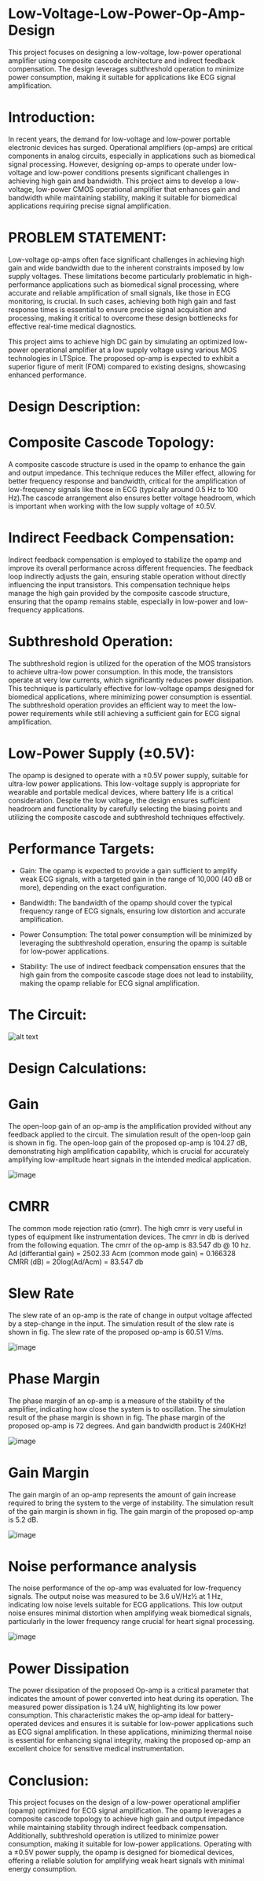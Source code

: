 # Low-Voltage-Low-Power-Op-Amp-Design
This project focuses on designing a low-voltage, low-power operational amplifier using composite cascode architecture and indirect feedback compensation. The design leverages subthreshold operation to minimize power consumption, making it suitable for applications like ECG signal amplification.
# Introduction: 

In recent years, the demand for low-voltage and low-power portable electronic devices has surged. Operational amplifiers (op-amps) are critical components in analog circuits, especially in applications such as biomedical signal processing. However, designing op-amps to operate under low-voltage and low-power conditions presents significant challenges in achieving high gain and bandwidth. This project aims to develop a low-voltage, low-power CMOS operational amplifier that enhances gain and bandwidth while maintaining stability, making it suitable for biomedical applications requiring precise signal amplification.



# PROBLEM STATEMENT:

Low-voltage op-amps often face significant challenges in achieving high gain and wide bandwidth due to the inherent constraints imposed by low supply voltages. These limitations become particularly problematic in high-performance applications such as biomedical signal processing, where accurate and reliable amplification of small signals, like those in ECG monitoring, is crucial. In such cases, achieving both high gain and fast response times is essential to ensure precise signal acquisition and processing, making it critical to overcome these design bottlenecks for effective real-time medical diagnostics.

This project aims to achieve high DC gain by simulating an optimized low-power operational amplifier at a low supply voltage using various MOS technologies in LTSpice. The proposed op-amp is expected to exhibit a superior figure of merit (FOM) compared to existing designs, showcasing enhanced performance.

# Design Description:

# Composite Cascode Topology:
A composite cascode structure is used in the opamp to enhance the gain and output impedance. This technique reduces the Miller effect, allowing for better frequency response and bandwidth, critical for the amplification of low-frequency signals like those in ECG (typically around 0.5 Hz to 100 Hz).The cascode arrangement also ensures better voltage headroom, which is important when working with the low supply voltage of ±0.5V.

# Indirect Feedback Compensation:
Indirect feedback compensation is employed to stabilize the opamp and improve its overall performance across different frequencies. The feedback loop indirectly adjusts the gain, ensuring stable operation without directly influencing the input transistors.
This compensation technique helps manage the high gain provided by the composite cascode structure, ensuring that the opamp remains stable, especially in low-power and low-frequency applications.

# Subthreshold Operation:
The subthreshold region is utilized for the operation of the MOS transistors to achieve ultra-low power consumption. In this mode, the transistors operate at very low currents, which significantly reduces power dissipation.
This technique is particularly effective for low-voltage opamps designed for biomedical applications, where minimizing power consumption is essential.
The subthreshold operation provides an efficient way to meet the low-power requirements while still achieving a sufficient gain for ECG signal amplification.

# Low-Power Supply (±0.5V):
The opamp is designed to operate with a ±0.5V power supply, suitable for ultra-low power applications. This low-voltage supply is appropriate for wearable and portable medical devices, where battery life is a critical consideration. Despite the low voltage, the design ensures sufficient headroom and functionality by carefully selecting the biasing points and utilizing the composite cascode and subthreshold techniques effectively.

# Performance Targets:

* Gain:
The opamp is expected to provide a gain sufficient to amplify weak ECG signals, with a targeted gain in the range of 10,000 (40 dB or more), depending on the exact configuration.

* Bandwidth:
The bandwidth of the opamp should cover the typical frequency range of ECG signals, ensuring low distortion and accurate amplification.

* Power Consumption:
The total power consumption will be minimized by leveraging the subthreshold operation, ensuring the opamp is suitable for low-power applications.

* Stability:
The use of indirect feedback compensation ensures that the high gain from the composite cascode stage does not lead to instability, making the opamp reliable for ECG signal amplification.

# The Circuit:

![alt text](https://github.com/user-attachments/assets/b7fe89d5-a35b-4087-a5e1-82c4bfe2f921)

# Design Calculations:

# Gain

The open-loop gain of an op-amp is the amplification provided without any feedback applied to the circuit. The simulation result of the open-loop gain is shown in fig. The open-loop gain of the proposed op-amp is 104.27 dB, demonstrating high amplification capability, which is crucial for accurately amplifying low-amplitude heart signals in the intended medical application.

![image](https://github.com/user-attachments/assets/30abac5e-c2aa-4092-8ae5-56257a047633)


# CMRR

The common mode rejection ratio (cmrr). The high cmrr is very useful in types of equipment like instrumentation devices. The cmrr in db is derived from the following equation. The cmrr of the op-amp is 83.547 db @ 10 hz. 
Ad (differantial gain) = 2502.33
Acm (common mode gain) = 0.166328
CMRR (dB) = 20log(Ad/Acm)
                    = 83.547 db

# Slew Rate 

The slew rate of an op-amp is the rate of change in output voltage affected by a step-change in the input. The simulation result of the slew rate is shown in fig. The slew rate of the proposed op-amp is 60.51 V/ms. 

![image](https://github.com/user-attachments/assets/046a21a7-c30f-48ba-abb7-122ba6b1c73a)

# Phase Margin 

The phase margin of an op-amp is a measure of the stability of the amplifier, indicating how close the system is to oscillation. The simulation result of the phase margin is shown in fig. The phase margin of the proposed op-amp is 72 degrees. And gain bandwidth product is 240KHz!

![image](https://github.com/user-attachments/assets/47d7c6ec-b0ad-4f50-9c51-4536d6dffc0d)

# Gain Margin 

The gain margin of an op-amp represents the amount of gain increase required to bring the system to the verge of instability. The simulation result of the gain margin is shown in fig. The gain margin of the proposed op-amp is 5.2 dB.

![image](https://github.com/user-attachments/assets/a468c1a4-fb93-4199-9722-ef950639182a)

# Noise performance analysis

The noise performance of the op-amp was evaluated for low-frequency signals. The output noise was measured to be 3.6 uV/Hz½ at 1 Hz, indicating low noise levels suitable for ECG applications. This low output noise ensures minimal distortion when amplifying weak biomedical signals, particularly in the lower frequency range crucial for heart signal processing.

![image](https://github.com/user-attachments/assets/7bf26eca-5963-4fde-98b5-bcf4ab7504ec)

# Power Dissipation

The power dissipation of the proposed Op-amp is a critical parameter that indicates the amount of power converted into heat during its operation. The measured power dissipation is 1.24 uW, highlighting its low power consumption. This characteristic makes the op-amp ideal for battery-operated devices and ensures it is suitable for low-power applications such as ECG signal amplification. In these applications, minimizing thermal noise is essential for enhancing signal integrity, making the proposed op-amp an excellent choice for sensitive medical instrumentation.







# Conclusion:

This project focuses on the design of a low-power operational amplifier (opamp) optimized for ECG signal amplification. The opamp leverages a composite cascode topology to achieve high gain and output impedance while maintaining stability through indirect feedback compensation. Additionally, subthreshold operation is utilized to minimize power consumption, making it suitable for low-power applications. Operating with a ±0.5V power supply, the opamp is designed for biomedical devices, offering a reliable solution for amplifying weak heart signals with minimal energy consumption.


